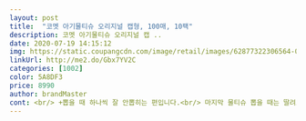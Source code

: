 ```yaml
---
layout: post 
title:  "코멧 아기물티슈 오리지널 캡형, 100매, 10팩" 
description: 코멧 아기물티슈 오리지널 캡 ..
date: 2020-07-19 14:15:12 
img: https://static.coupangcdn.com/image/retail/images/62877322306564-09c49536-7700-4e3c-b0fd-07ed745db137.jpg 
linkUrl: http://me2.do/Gbx7YV2C 
categories: [1002] 
color: 5A8DF3 
price: 8990 
author: brandMaster 
cont: <br/> +뽑을 때 하나씩 잘 안뽑히는 편입니다.<br/> 마지막 물티슈 뽑을 때는 딸려오지 않게 잡아줘야합니다.<br/> 다른 물티슈들 보다 좀 더 많이 딸려오는 느낌입니다.<br/><br/>+수분감도 괜찮음 싼건 얇아서 수분도 적고 금방 말라서 청소하기 힘든데 이건 오래가서 청소하기도 좋네요.<br/> 원래 개봉하면 스티커 제거안하고 쓸때만 스티커 개봉해서 뽑고 다시 스티커 붙이는 편인데, 그냥 스티커 제거하고 써도 다 쓸때까지 촉촉하더라고요.<br/> 그냥 스티커 없이 캡만 잘 닫아서 써도 괜찮습니다.<br/> 물티슈 촉촉하게 오래 쓰시렴녀 평소에 뒤집어서 보관하세요 그러면 물기가 내려가서 더 촉촉하게 쓸 수 있고요<br/>10g 차인데 엄청 두껍단<br/>◆기타<br/>◆두께감<br/>◆양, 가격<br/>◆촉감<br/>◆향<br/>♥ 가성비 좋아요 ♥<br/>♥ 배송이 빨라요 ♥<br/>♥ 수분도 충분해요 ♥<br/>가성비 갑입니다!<br/>걸레대용으로 물티슈를 많이 쓰시는편이라 이왕이면 괜찮은게 좋겠다 싶었어요.<br/><br/>구매이유<br/>그건 대부분을 그냥 막쓰는 용도로 썼었는데<br/> 
---
```

 